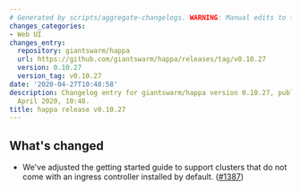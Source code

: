 ```yaml
---
# Generated by scripts/aggregate-changelogs. WARNING: Manual edits to this files will be overwritten.
changes_categories:
- Web UI
changes_entry:
  repository: giantswarm/happa
  url: https://github.com/giantswarm/happa/releases/tag/v0.10.27
  version: 0.10.27
  version_tag: v0.10.27
date: '2020-04-27T10:48:58'
description: Changelog entry for giantswarm/happa version 0.10.27, published on 27
  April 2020, 10:48.
title: happa release v0.10.27
---
```


## What's changed

- We've adjusted the getting started guide to support clusters that do not come with an ingress controller installed by default. ([#1387](https://github.com/giantswarm/happa/pull/1387))

